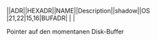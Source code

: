 ||ADR||HEXADR||NAME||Description||shadow||OS  
|21,22|$15,$16|BUFADR| | |  
  
Pointer auf den momentanen Disk-Buffer  
